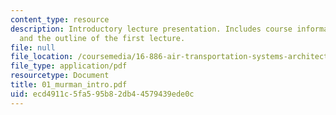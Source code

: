 ```yaml
---
content_type: resource
description: Introductory lecture presentation. Includes course information, agenda,
  and the outline of the first lecture.
file: null
file_location: /coursemedia/16-886-air-transportation-systems-architecting-spring-2004/ecd4911c5fa595b82db44579439ede0c_01_murman_intro.pdf
file_type: application/pdf
resourcetype: Document
title: 01_murman_intro.pdf
uid: ecd4911c-5fa5-95b8-2db4-4579439ede0c
---
```

